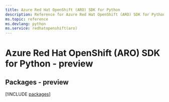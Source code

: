 ```yaml
---
title: Azure Red Hat OpenShift (ARO) SDK for Python
description: Reference for Azure Red Hat OpenShift (ARO) SDK for Python
ms.topic: reference
ms.devlang: python
ms.service: redhatopenshift(aro)
---
```

# Azure Red Hat OpenShift (ARO) SDK for Python - preview
## Packages - preview
[!INCLUDE [packages](red-hat-openshift-aro-index.md)]

